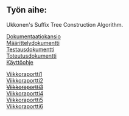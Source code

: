 ## Työn aihe:

Ukkonen's Suffix Tree Construction Algorithm.

[Dokumentaatiokansio](https://github.com/Hansuzu/tlab/tree/master/doc/)  
[Määrittelydokumentti](https://github.com/Hansuzu/tlab/tree/master/doc/maarittelydokumentti.md)  
[Testausdokumentti](https://github.com/Hansuzu/tlab/tree/master/doc/testausdokumentti.pdf)  
[Toteutusdokumentti](https://github.com/Hansuzu/tlab/tree/master/doc/toteutusdokumentti.pdf)  
[Käyttöohje](https://github.com/Hansuzu/tlab/tree/master/doc/kayttoohje.md)  



[Viikkoraportti1](https://github.com/Hansuzu/tlab/tree/master/doc/viikkoraportti1.md)  
[Viikkoraportti2](https://github.com/Hansuzu/tlab/tree/master/doc/viikkoraportti2.md)  
~~[Viikkoraportti3](https://github.com/Hansuzu/tlab/tree/master/doc/viikkoraportti3.md)~~  
[Viikkoraportti4](https://github.com/Hansuzu/tlab/tree/master/doc/viikkoraportti4.md)  
[Viikkoraportti5](https://github.com/Hansuzu/tlab/tree/master/doc/viikkoraportti5.md)  
[Viikkoraportti6](https://github.com/Hansuzu/tlab/tree/master/doc/viikkoraportti5.md)  


